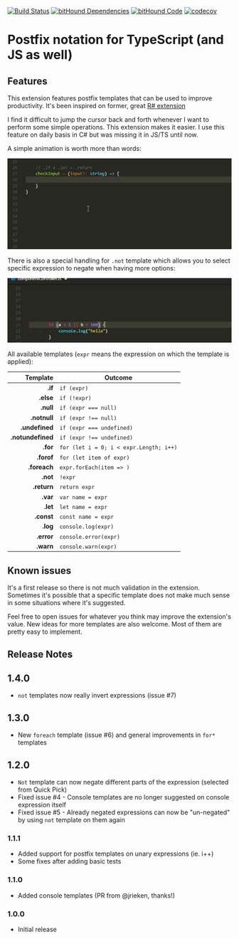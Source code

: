 [![Build Status](https://travis-ci.org/ipatalas/vscode-postfix-ts.svg?branch=master)](https://travis-ci.org/ipatalas/vscode-postfix-ts)
[![bitHound Dependencies](https://www.bithound.io/github/ipatalas/vscode-postfix-ts/badges/dependencies.svg)](https://www.bithound.io/github/ipatalas/vscode-postfix-ts/master/dependencies/npm)
[![bitHound Code](https://www.bithound.io/github/ipatalas/vscode-postfix-ts/badges/code.svg)](https://www.bithound.io/github/ipatalas/vscode-postfix-ts)
[![codecov](https://codecov.io/gh/ipatalas/vscode-postfix-ts/branch/master/graph/badge.svg)](https://codecov.io/gh/ipatalas/vscode-postfix-ts)

# Postfix notation for TypeScript (and JS as well)

## Features

This extension features postfix templates that can be used to improve productivity.
It's been inspired on former, great [R# extension](https://github.com/controlflow/resharper-postfix)

I find it difficult to jump the cursor back and forth whenever I want to perform some simple operations. This extension makes it easier. I use this feature on daily basis in C# but was missing it in JS/TS until now.

A simple animation is worth more than words:

![feature X](images/demo.gif)

There is also a special handling for `.not` template which allows you to select specific expression to negate when having more options:

![feature X](images/demo-not.gif)

All available templates (`expr` means the expression on which the template is applied):

| Template          | Outcome |
| -------:          | ------- |
| **.if**           | `if (expr)` |
| **.else**         | `if (!expr)` |
| **.null**         | `if (expr === null)` |
| **.notnull**      | `if (expr !== null)` |
| **.undefined**    | `if (expr === undefined)` |
| **.notundefined** | `if (expr !== undefined)` |
| **.for**          | `for (let i = 0; i < expr.Length; i++)` |
| **.forof**        | `for (let item of expr)` |
| **.foreach**      | `expr.forEach(item => )` |
| **.not**          | `!expr` |
| **.return**       | `return expr` |
| **.var**          | `var name = expr` |
| **.let**          | `let name = expr` |
| **.const**        | `const name = expr` |
| **.log**          | `console.log(expr)` |
| **.error**        | `console.error(expr)` |
| **.warn**         | `console.warn(expr)` |

## Known issues

It's a first release so there is not much validation in the extension. Sometimes it's possible that a specific template does not make much sense in some situations where it's suggested.

Feel free to open issues for whatever you think may improve the extension's value. New ideas for more templates are also welcome. Most of them are pretty easy to implement.

## Release Notes

## 1.4.0
- `not` templates now really invert expressions (issue #7)

## 1.3.0
- New `foreach` template (issue #6) and general improvements in `for*` templates

## 1.2.0
- `Not` template can now negate different parts of the expression (selected from Quick Pick)
- Fixed issue #4 - Console templates are no longer suggested on console expression itself
- Fixed issue #5 - Already negated expressions can now be "un-negated" by using `not` template on them again

### 1.1.1

- Added support for postfix templates on unary expressions (ie. i++)
- Some fixes after adding basic tests

### 1.1.0

- Added console templates (PR from @jrieken, thanks!)

### 1.0.0

- Initial release